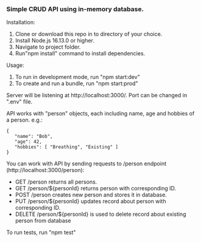 ### Simple CRUD API using in-memory database.

Installation:
1. Clone or download this repo in to directory of your choice.
2. Install Node.js 16.13.0 or higher.
3. Navigate to project folder.
4. Run"npm install" command to install dependencies.

Usage:
1. To run in development mode, run "npm start:dev"
2. To create and run a bundle, run "npm start:prod"

Server will be listening at http://localhost:3000/.
Port can be changed in ".env" file.

API works with "person" objects, each including name, age and hobbies of a person.
e.g.:
 ```
{
    "name": "Bob",
    "age": 42,
    "hobbies": [ "Breathing", "Existing" ]
}
```
You can work with API by sending requests to /person endpoint (http://localhost:3000/person):

 - GET /person returns all persons.
 - GET /person/${personId} returns person with corresponding ID.
 - POST /person creates new person and stores it in database.
 - PUT /person/${personId} updates record about person with corresponding ID.
 - DELETE /person/${personId} is used to delete record about existing person from database

 To run tests, run "npm test"